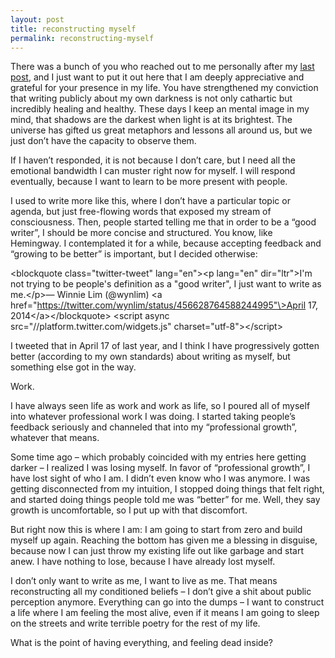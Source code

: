 ```yaml
---
layout: post
title: reconstructing myself
permalink: reconstructing-myself
---
```

There was a bunch of you who reached out to me personally after my [last post](http://journal.winnielim.org/giving-myself-permission-to-heal/), and I just want to put it out here that I am deeply appreciative and grateful for your presence in my life. You have strengthened my conviction that writing publicly about my own darkness is not only cathartic but incredibly healing and healthy. These days I keep an mental image in my mind, that shadows are the darkest when light is at its brightest. The universe has gifted us great metaphors and lessons all around us, but we just don’t have the capacity to observe them. 

If I haven’t responded, it is not because I don’t care, but I need all the emotional bandwidth I can muster right now for myself. I will respond eventually, because I want to learn to be more present with people.

I used to write more like this, where I don’t have a particular topic or agenda, but just free-flowing words that exposed my stream of consciousness. Then, people started telling me that in order to be a “good writer”, I should be more concise and structured. You know, like Hemingway. I contemplated it for a while, because accepting feedback and “growing to be better” is important, but I decided otherwise:

\<blockquote class="twitter-tweet" lang="en"\>\<p lang="en" dir="ltr"\>I&#39;m not trying to be people&#39;s definition as a &quot;good writer&quot;, I just want to write as me.\</p\>&mdash; Winnie Lim (@wynlim) \<a href="https://twitter.com/wynlim/status/456628764588244995"\>April 17, 2014\</a\>\</blockquote\>
\<script async src="//platform.twitter.com/widgets.js" charset="utf-8"\>\</script\>

I tweeted that in April 17 of last year, and I think I have progressively gotten better (according to my own standards) about writing as myself, but something else got in the way. 

Work.

I have always seen life as work and work as life, so I poured all of myself into whatever professional work I was doing. I started taking people’s feedback seriously and channeled that into my “professional growth”, whatever that means. 

Some time ago – which probably coincided with my entries here getting darker – I realized I was losing myself. In favor of “professional growth”, I have lost sight of who I am. I didn’t even know who I was anymore. I was getting disconnected from my intuition, I stopped doing things that felt right, and started doing things people told me was “better” for me. Well, they say growth is uncomfortable, so I put up with that discomfort. 

But right now this is where I am: I am going to start from zero and build myself up again. Reaching the bottom has given me a blessing in disguise, because now I can just throw my existing life out like garbage and start anew. I have nothing to lose, because I have already lost myself.

I don’t only want to write as me, I want to live as me. That means reconstructing all my conditioned beliefs – I don’t give a shit about public perception anymore. Everything can go into the dumps – I want to construct a life where I am feeling the most alive, even if it means I am going to sleep on the streets and write terrible poetry for the rest of my life. 

What is the point of having everything, and feeling dead inside? 
